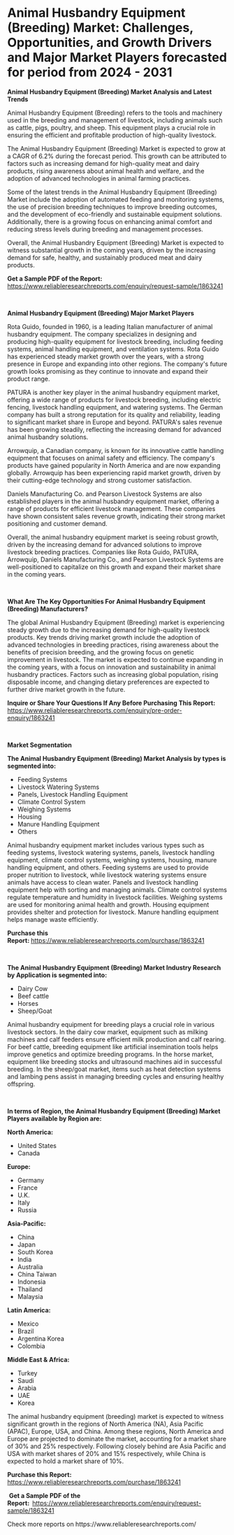 <p><h1>Animal Husbandry Equipment (Breeding) Market: Challenges, Opportunities, and Growth Drivers and Major Market Players forecasted for period from 2024 - 2031</h1></p><p><strong>Animal Husbandry Equipment (Breeding) Market Analysis and Latest Trends</strong></p>
<p><p>Animal Husbandry Equipment (Breeding) refers to the tools and machinery used in the breeding and management of livestock, including animals such as cattle, pigs, poultry, and sheep. This equipment plays a crucial role in ensuring the efficient and profitable production of high-quality livestock.</p><p>The Animal Husbandry Equipment (Breeding) Market is expected to grow at a CAGR of 6.2% during the forecast period. This growth can be attributed to factors such as increasing demand for high-quality meat and dairy products, rising awareness about animal health and welfare, and the adoption of advanced technologies in animal farming practices. </p><p>Some of the latest trends in the Animal Husbandry Equipment (Breeding) Market include the adoption of automated feeding and monitoring systems, the use of precision breeding techniques to improve breeding outcomes, and the development of eco-friendly and sustainable equipment solutions. Additionally, there is a growing focus on enhancing animal comfort and reducing stress levels during breeding and management processes.</p><p>Overall, the Animal Husbandry Equipment (Breeding) Market is expected to witness substantial growth in the coming years, driven by the increasing demand for safe, healthy, and sustainably produced meat and dairy products.</p></p>
<p><strong>Get a Sample PDF of the Report:&nbsp;</strong> <a href="https://www.reliableresearchreports.com/enquiry/request-sample/1863241">https://www.reliableresearchreports.com/enquiry/request-sample/1863241</a></p>
<p>&nbsp;</p>
<p><strong>Animal Husbandry Equipment (Breeding) Major Market Players</strong></p>
<p><p>Rota Guido, founded in 1960, is a leading Italian manufacturer of animal husbandry equipment. The company specializes in designing and producing high-quality equipment for livestock breeding, including feeding systems, animal handling equipment, and ventilation systems. Rota Guido has experienced steady market growth over the years, with a strong presence in Europe and expanding into other regions. The company's future growth looks promising as they continue to innovate and expand their product range.</p><p>PATURA is another key player in the animal husbandry equipment market, offering a wide range of products for livestock breeding, including electric fencing, livestock handling equipment, and watering systems. The German company has built a strong reputation for its quality and reliability, leading to significant market share in Europe and beyond. PATURA's sales revenue has been growing steadily, reflecting the increasing demand for advanced animal husbandry solutions.</p><p>Arrowquip, a Canadian company, is known for its innovative cattle handling equipment that focuses on animal safety and efficiency. The company's products have gained popularity in North America and are now expanding globally. Arrowquip has been experiencing rapid market growth, driven by their cutting-edge technology and strong customer satisfaction.</p><p>Daniels Manufacturing Co. and Pearson Livestock Systems are also established players in the animal husbandry equipment market, offering a range of products for efficient livestock management. These companies have shown consistent sales revenue growth, indicating their strong market positioning and customer demand.</p><p>Overall, the animal husbandry equipment market is seeing robust growth, driven by the increasing demand for advanced solutions to improve livestock breeding practices. Companies like Rota Guido, PATURA, Arrowquip, Daniels Manufacturing Co., and Pearson Livestock Systems are well-positioned to capitalize on this growth and expand their market share in the coming years.</p></p>
<p>&nbsp;</p>
<p><strong>What Are The Key Opportunities For Animal Husbandry Equipment (Breeding) Manufacturers?</strong></p>
<p><p>The global Animal Husbandry Equipment (Breeding) market is experiencing steady growth due to the increasing demand for high-quality livestock products. Key trends driving market growth include the adoption of advanced technologies in breeding practices, rising awareness about the benefits of precision breeding, and the growing focus on genetic improvement in livestock. The market is expected to continue expanding in the coming years, with a focus on innovation and sustainability in animal husbandry practices. Factors such as increasing global population, rising disposable income, and changing dietary preferences are expected to further drive market growth in the future.</p></p>
<p><strong>Inquire or Share Your Questions If Any Before Purchasing This Report:</strong> <a href="https://www.reliableresearchreports.com/enquiry/pre-order-enquiry/1863241">https://www.reliableresearchreports.com/enquiry/pre-order-enquiry/1863241</a></p>
<p>&nbsp;</p>
<p><strong>Market Segmentation</strong></p>
<p><strong>The Animal Husbandry Equipment (Breeding) Market Analysis by types is segmented into:</strong></p>
<p><ul><li>Feeding Systems</li><li>Livestock Watering Systems</li><li>Panels, Livestock Handling Equipment</li><li>Climate Control System</li><li>Weighing Systems</li><li>Housing</li><li>Manure Handling Equipment</li><li>Others</li></ul></p>
<p><p>Animal husbandry equipment market includes various types such as feeding systems, livestock watering systems, panels, livestock handling equipment, climate control systems, weighing systems, housing, manure handling equipment, and others. Feeding systems are used to provide proper nutrition to livestock, while livestock watering systems ensure animals have access to clean water. Panels and livestock handling equipment help with sorting and managing animals. Climate control systems regulate temperature and humidity in livestock facilities. Weighing systems are used for monitoring animal health and growth. Housing equipment provides shelter and protection for livestock. Manure handling equipment helps manage waste efficiently.</p></p>
<p><strong>Purchase this Report:&nbsp;</strong><a href="https://www.reliableresearchreports.com/purchase/1863241">https://www.reliableresearchreports.com/purchase/1863241</a></p>
<p>&nbsp;</p>
<p><strong>The Animal Husbandry Equipment (Breeding) Market Industry Research by Application is segmented into:</strong></p>
<p><ul><li>Dairy Cow</li><li>Beef cattle</li><li>Horses</li><li>Sheep/Goat</li></ul></p>
<p><p>Animal husbandry equipment for breeding plays a crucial role in various livestock sectors. In the dairy cow market, equipment such as milking machines and calf feeders ensure efficient milk production and calf rearing. For beef cattle, breeding equipment like artificial insemination tools helps improve genetics and optimize breeding programs. In the horse market, equipment like breeding stocks and ultrasound machines aid in successful breeding. In the sheep/goat market, items such as heat detection systems and lambing pens assist in managing breeding cycles and ensuring healthy offspring.</p></p>
<p>&nbsp;</p>
<p><strong>In terms of Region, the Animal Husbandry Equipment (Breeding) Market Players available by Region are:</strong></p>
<p>
    <p> <strong> North America: </strong>
        <ul>
            <li>United States</li>
            <li>Canada</li>
        </ul>
        </p> 
    <p> <strong> Europe: </strong>
        <ul>
            <li>Germany</li>
            <li>France</li>
            <li>U.K.</li>
            <li>Italy</li>
            <li>Russia</li>
        </ul>
        </p> 
    <p> <strong> Asia-Pacific: </strong>
        <ul>
            <li>China</li>
            <li>Japan</li>
            <li>South Korea</li>
            <li>India</li>
            <li>Australia</li>
            <li>China Taiwan</li>
            <li>Indonesia</li>
            <li>Thailand</li>
            <li>Malaysia</li>
        </ul>
        </p> 
    <p> <strong> Latin America: </strong>
        <ul>
            <li>Mexico</li>
            <li>Brazil</li>
            <li>Argentina Korea</li>
            <li>Colombia</li>
        </ul>
        </p> 
    <p> <strong> Middle East & Africa: </strong>
        <ul>
            <li>Turkey</li>
            <li>Saudi</li>
            <li>Arabia</li>
            <li>UAE</li>
            <li>Korea</li>
        </ul>
    </p>
    </p>
<p><p>The animal husbandry equipment (breeding) market is expected to witness significant growth in the regions of North America (NA), Asia Pacific (APAC), Europe, USA, and China. Among these regions, North America and Europe are projected to dominate the market, accounting for a market share of 30% and 25% respectively. Following closely behind are Asia Pacific and USA with market shares of 20% and 15% respectively, while China is expected to hold a market share of 10%.</p></p>
<p><strong>Purchase this Report: </strong><a href="https://www.reliableresearchreports.com/purchase/1863241">https://www.reliableresearchreports.com/purchase/1863241</a></p>
<p>&nbsp;<strong>Get a Sample PDF of the Report:&nbsp;&nbsp;</strong><a href="https://www.reliableresearchreports.com/enquiry/request-sample/1863241">https://www.reliableresearchreports.com/enquiry/request-sample/1863241</a></p>
<p><strong></strong></p>
<p>Check more reports on https://www.reliableresearchreports.com/</p>